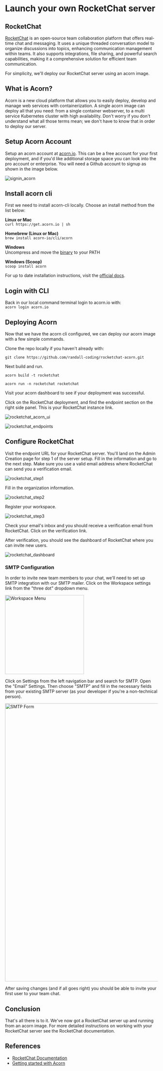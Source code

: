 # Launch your own RocketChat server

## RocketChat
[RocketChat](https://www.rocket.chat/) is an open-source team collaboration platform that offers real-time chat and messaging. It uses a unique threaded conversation model to organize discussions into topics, enhancing communication management within teams. It also supports integrations, file sharing, and powerful search capabilities, making it a comprehensive solution for efficient team communication.

For simplicity, we'll deploy our RocketChat server using an acorn image.


## What is Acorn?
Acorn is a new cloud platform that allows you to easily deploy, develop and manage web services with containerization.  A single acorn image can deploy all that you need: from a single container webserver, to a multi service Kubernetes cluster with high availability.  Don't worry if you don't understand what all those terms mean; we don't have to know that in order to deploy our server.

## Setup Acorn Account
Setup an acorn account at [acorn.io](https://acorn.io).  This can be a free account for your first deployment, and if you'd like additional storage space you can look into the pro account or enterprise.  You will need a Github account to signup as shown in the image below.

![signin_acorn](https://github.com/randall-coding/opensupports-docker/assets/39175191/d46815fb-d2d5-42cd-b93d-41ca541a63bd)

## Install acorn cli 
First we need to install acorn-cli locally.  Choose an install method from the list below:

**Linux or Mac** <br>
`curl https://get.acorn.io | sh`

**Homebrew (Linux or Mac)** <br>
`brew install acorn-io/cli/acorn`

**Windows** <br> 
Uncompress and move the [binary](https://cdn.acrn.io/cli/default_windows_amd64_v1/acorn.exe) to your PATH

**Windows (Scoop)** <br>
`scoop install acorn`

For up to date installation instructions, visit the [official docs](https://runtime-docs.acorn.io/installation/installing).

## Login with CLI
Back in our local command terminal login to acorn.io with: <br>
`acorn login acorn.io` 

## Deploying Acorn
Now that we have the acorn cli configured, we can deploy our acorn image with a few simple commands.

Clone the repo locally if you haven't already with:

`git clone https://github.com/randall-coding/rocketchat-acorn.git`

Next build and run.

`acorn build -t rocketchat`

`acorn run -n rocketchat rocketchat`

Visit your acorn dashboard to see if your deployment was successful.

Click on the RocketChat deployment, and find the endpoint section on the right side panel.  This is your RocketChat instance link.

![rocketchat_acorn_ui](https://github.com/randall-coding/rocketchat-acorn/assets/39175191/90123158-0ad9-4b6b-bcf6-20217132bb59)

![rocketchat_endpoints](https://github.com/randall-coding/rocketchat-acorn/assets/39175191/d1c1aa09-9b20-4831-b78f-ec5a8a789f9f)

## Configure RocketChat

Visit the endpoint URL for your RocketChat server. You'll land on the Admin Creation page for step 1 of the server setup. Fill in the information and go to the next step. Make sure you use a valid email address where RocketChat can send you a verification email.

![rocketchat_step1](https://github.com/randall-coding/rocketchat-acorn/assets/39175191/27c1e113-0845-40d5-ae75-7a0b69200ebc)

Fill in the organization information.

![rocketchat_step2](https://github.com/randall-coding/rocketchat-acorn/assets/39175191/712b76f9-9c92-45e7-877f-13cd69ab959f)

Register your workspace.

![rocketchat_step3](https://github.com/randall-coding/rocketchat-acorn/assets/39175191/17b52517-c785-4ed1-a31b-a5f728802272)

Check your email's inbox and you should receive a verification email from RocketChat. Click on the verification link.

After verification, you should see the dashboard of RocketChat where you can invite new users.

![rocketchat_dashboard](https://github.com/randall-coding/rocketchat-acorn/assets/39175191/1f798ddc-dfe6-47d6-9a99-82dfb4a15a61)

### SMTP Configuration

In order to invite new team members to your chat, we'll need to set up SMTP integration with our SMTP mailer.  Click on the Workspace settings link from the "three dot" dropdown menu.

<img width="260" alt="Workspace Menu" src="">

Click on Settings from the left navigation bar and search for SMTP. Open the "Email" Settings.  Then choose "SMTP" and fill in the necessary fields from your existing SMTP server (as your developer if you're a non-technical person).

<img width="914" alt="SMTP Form" src="">

After saving changes (and if all goes right) you should be able to invite your first user to your team chat.

## Conclusion
That's all there is to it.  We've now got a RocketChat server up and running from an acorn image.
For more detailed instructions on working with your RocketChat server see the RocketChat documentation.

## References
* [RocketChat Documentation](https://docs.rocket.chat/)
* [Getting started with Acorn](https://docs.acorn.io/getting-started)
